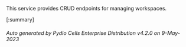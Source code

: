 






This service provides CRUD endpoints for managing workspaces.

[:summary]

###### Auto generated by Pydio Cells Enterprise Distribution v4.2.0 on 9-May-2023
